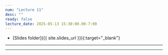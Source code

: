 ```yaml
---
num: "Lecture 11"
desc: ""
ready: false
lecture_date: 2025-05-13 15:30:00.00-7:00
---
```


* [Slides folder]({{ site.slides_url }}){:target="_blank"}

---

---
